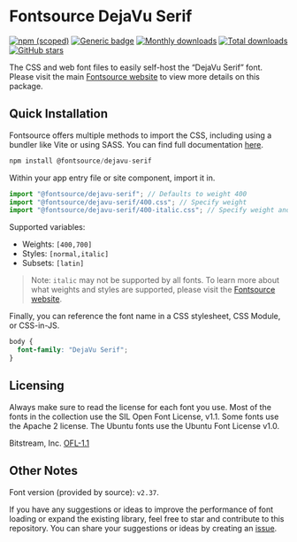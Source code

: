 # Fontsource DejaVu Serif

[![npm (scoped)](https://img.shields.io/npm/v/@fontsource/dejavu-serif?color=brightgreen)](https://www.npmjs.com/package/@fontsource/dejavu-serif) [![Generic badge](https://img.shields.io/badge/fontsource-passing-brightgreen)](https://github.com/fontsource/fontsource) [![Monthly downloads](https://badgen.net/npm/dm/@fontsource/dejavu-serif)](https://github.com/fontsource/fontsource) [![Total downloads](https://badgen.net/npm/dt/@fontsource/dejavu-serif)](https://github.com/fontsource/fontsource) [![GitHub stars](https://img.shields.io/github/stars/fontsource/fontsource.svg?style=social&label=Star)](https://github.com/fontsource/fontsource/stargazers)

The CSS and web font files to easily self-host the “DejaVu Serif” font. Please visit the main [Fontsource website](https://fontsource.org/fonts/dejavu-serif) to view more details on this package.

## Quick Installation

Fontsource offers multiple methods to import the CSS, including using a bundler like Vite or using SASS. You can find full documentation [here](https://fontsource.org/docs/getting-started/introduction).

```javascript
npm install @fontsource/dejavu-serif
```

Within your app entry file or site component, import it in.

```javascript
import "@fontsource/dejavu-serif"; // Defaults to weight 400
import "@fontsource/dejavu-serif/400.css"; // Specify weight
import "@fontsource/dejavu-serif/400-italic.css"; // Specify weight and style
```

Supported variables:
- Weights: `[400,700]`
- Styles: `[normal,italic]`
- Subsets: `[latin]`

> Note: `italic` may not be supported by all fonts. To learn more about what weights and styles are supported, please visit the [Fontsource website](https://fontsource.org/fonts/dejavu-serif).

Finally, you can reference the font name in a CSS stylesheet, CSS Module, or CSS-in-JS.

```css
body {
  font-family: "DejaVu Serif";
}
```

## Licensing
Always make sure to read the license for each font you use. Most of the fonts in the collection use the SIL Open Font License, v1.1. Some fonts use the Apache 2 license. The Ubuntu fonts use the Ubuntu Font License v1.0.

Bitstream, Inc.
[OFL-1.1](https://github.com/dejavu-fonts/dejavu-fonts/blob/master/LICENSE)

## Other Notes
Font version (provided by source): `v2.37`.

If you have any suggestions or ideas to improve the performance of font loading or expand the existing library, feel free to star and contribute to this repository. You can share your suggestions or ideas by creating an [issue](https://github.com/fontsource/fontsource/issues).